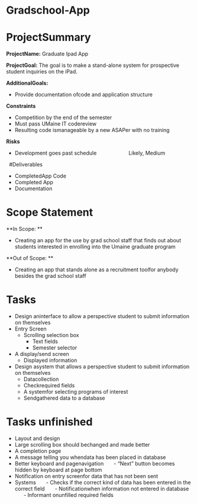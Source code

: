 Gradschool-App
==============


# ProjectSummary

**ProjectName:** Graduate Ipad App

**ProjectGoal:** The goal is to make a stand-alone system for prospective student inquiries on the iPad.

**AdditionalGoals:**

- Provide documentation ofcode and application structure 

**Constraints**

- Competition by the end of the semester
- Must pass UMaine IT codereview
- Resulting code ismanageable by a new ASAPer with no training

**Risks**

- Development goes past schedule                      Likely, Medium

 
#Deliverables

- CompletedApp Code
- Completed App
- Documentation 


# Scope Statement

**In Scope: **

- Creating an app for the use by grad school staff that finds out about students interested in enrolling into the Umaine graduate program


**Out of Scope: **

- Creating an app that stands alone as a recruitment toolfor anybody besides the grad school staff


# Tasks

- Design aninterface to allow a perspective student to submit information on themselves
- Entry Screen
  - Scrolling selection box
	- Text fields
	- Semester selector
- A display/send screen
	- Displayed information
- Design asystem that allows a perspective student to submit information on themselves
	- Datacollection 
	- Checkrequired fields
	- A systemfor selecting programs of interest
	- Sendgathered data to a database


# Tasks unfinished 

- Layout and design
- Large scrolling box should bechanged and made better
- A completion page
- A message telling you whendata has been placed in database
- Better keyboard and pagenavigation
      - “Next” button becomes hidden by keyboard at page bottom
- Notification on entry screenfor data that has not been sent
- Systems
      - Checks if the correct kind of data has been entered in the correct field
      - Notificationwhen information not entered in database
      - Informant onunfilled required fields

